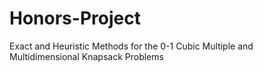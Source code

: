 # Honors-Project
Exact and Heuristic Methods for the 0-1 Cubic Multiple and Multidimensional Knapsack Problems

